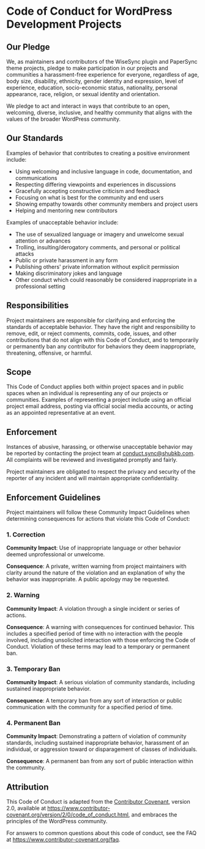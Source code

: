 # Code of Conduct for WordPress Development Projects

## Our Pledge

We, as maintainers and contributors of the WiseSync plugin and PaperSync theme projects, pledge to make participation in our projects and communities a harassment-free experience for everyone, regardless of age, body size, disability, ethnicity, gender identity and expression, level of experience, education, socio-economic status, nationality, personal appearance, race, religion, or sexual identity and orientation.

We pledge to act and interact in ways that contribute to an open, welcoming, diverse, inclusive, and healthy community that aligns with the values of the broader WordPress community.

## Our Standards

Examples of behavior that contributes to creating a positive environment include:

* Using welcoming and inclusive language in code, documentation, and communications
* Respecting differing viewpoints and experiences in discussions
* Gracefully accepting constructive criticism and feedback
* Focusing on what is best for the community and end users
* Showing empathy towards other community members and project users
* Helping and mentoring new contributors

Examples of unacceptable behavior include:

* The use of sexualized language or imagery and unwelcome sexual attention or advances
* Trolling, insulting/derogatory comments, and personal or political attacks
* Public or private harassment in any form
* Publishing others' private information without explicit permission
* Making discriminatory jokes and language
* Other conduct which could reasonably be considered inappropriate in a professional setting

## Responsibilities

Project maintainers are responsible for clarifying and enforcing the standards of acceptable behavior. They have the right and responsibility to remove, edit, or reject comments, commits, code, issues, and other contributions that do not align with this Code of Conduct, and to temporarily or permanently ban any contributor for behaviors they deem inappropriate, threatening, offensive, or harmful.

## Scope

This Code of Conduct applies both within project spaces and in public spaces when an individual is representing any of our projects or communities. Examples of representing a project include using an official project email address, posting via official social media accounts, or acting as an appointed representative at an event.

## Enforcement

Instances of abusive, harassing, or otherwise unacceptable behavior may be reported by contacting the project team at conduct.sync@shubkb.com. All complaints will be reviewed and investigated promptly and fairly.

Project maintainers are obligated to respect the privacy and security of the reporter of any incident and will maintain appropriate confidentiality.

## Enforcement Guidelines

Project maintainers will follow these Community Impact Guidelines when determining consequences for actions that violate this Code of Conduct:

### 1. Correction

**Community Impact**: Use of inappropriate language or other behavior deemed unprofessional or unwelcome.

**Consequence**: A private, written warning from project maintainers with clarity around the nature of the violation and an explanation of why the behavior was inappropriate. A public apology may be requested.

### 2. Warning

**Community Impact**: A violation through a single incident or series of actions.

**Consequence**: A warning with consequences for continued behavior. This includes a specified period of time with no interaction with the people involved, including unsolicited interaction with those enforcing the Code of Conduct. Violation of these terms may lead to a temporary or permanent ban.

### 3. Temporary Ban

**Community Impact**: A serious violation of community standards, including sustained inappropriate behavior.

**Consequence**: A temporary ban from any sort of interaction or public communication with the community for a specified period of time.

### 4. Permanent Ban

**Community Impact**: Demonstrating a pattern of violation of community standards, including sustained inappropriate behavior, harassment of an individual, or aggression toward or disparagement of classes of individuals.

**Consequence**: A permanent ban from any sort of public interaction within the community.

## Attribution

This Code of Conduct is adapted from the [Contributor Covenant](https://www.contributor-covenant.org), version 2.0, available at https://www.contributor-covenant.org/version/2/0/code_of_conduct.html, and embraces the principles of the WordPress community.

For answers to common questions about this code of conduct, see the FAQ at https://www.contributor-covenant.org/faq.
